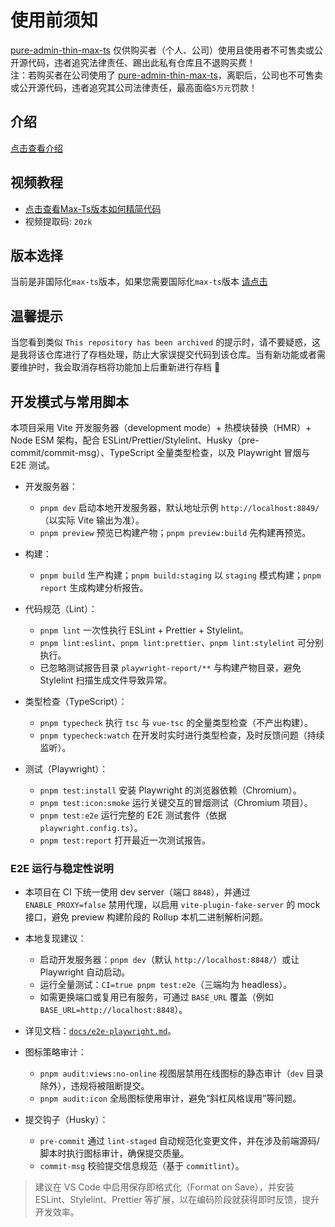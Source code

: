 # 使用前须知

[pure-admin-thin-max-ts](https://github.com/xiaoxian521/pure-admin-thin-max-ts) 仅供购买者（个人、公司）使用且使用者不可售卖或公开源代码，违者追究法律责任、踢出此私有仓库且不退购买费！  
注：若购买者在公司使用了 [pure-admin-thin-max-ts](https://github.com/xiaoxian521/pure-admin-thin-max-ts)，离职后，公司也不可售卖或公开源代码，违者追究其公司法律责任，最高面临`5万元`罚款！

## 介绍

[点击查看介绍](https://pure-admin.cn/pages/service/#max-ts-版本)

## 视频教程

- [点击查看Max-Ts版本如何精简代码](https://www.alipan.com/s/Knab1ih5vUV)
- 视频提取码: `20zk`

## 版本选择

当前是非国际化`max-ts`版本，如果您需要国际化`max-ts`版本 [请点击](https://github.com/xiaoxian521/pure-admin-thin-max-ts/tree/i18n)

## 温馨提示

当您看到类似 `This repository has been archived` 的提示时，请不要疑惑，这是我将该仓库进行了存档处理，防止大家误提交代码到该仓库。当有新功能或者需要维护时，我会取消存档将功能加上后重新进行存档 🙏

## 开发模式与常用脚本

本项目采用 Vite 开发服务器（development mode）+ 热模块替换（HMR）+ Node ESM 架构，配合 ESLint/Prettier/Stylelint、Husky（pre-commit/commit-msg）、TypeScript 全量类型检查，以及 Playwright 冒烟与 E2E 测试。

- 开发服务器：
  - `pnpm dev` 启动本地开发服务器，默认地址示例 `http://localhost:8849/`（以实际 Vite 输出为准）。
  - `pnpm preview` 预览已构建产物；`pnpm preview:build` 先构建再预览。

- 构建：
  - `pnpm build` 生产构建；`pnpm build:staging` 以 `staging` 模式构建；`pnpm report` 生成构建分析报告。

- 代码规范（Lint）：
  - `pnpm lint` 一次性执行 ESLint + Prettier + Stylelint。
  - `pnpm lint:eslint`、`pnpm lint:prettier`、`pnpm lint:stylelint` 可分别执行。
  - 已忽略测试报告目录 `playwright-report/**` 与构建产物目录，避免 Stylelint 扫描生成文件导致异常。

- 类型检查（TypeScript）：
  - `pnpm typecheck` 执行 `tsc` 与 `vue-tsc` 的全量类型检查（不产出构建）。
  - `pnpm typecheck:watch` 在开发时实时进行类型检查，及时反馈问题（持续监听）。

- 测试（Playwright）：
  - `pnpm test:install` 安装 Playwright 的浏览器依赖（Chromium）。
  - `pnpm test:icon:smoke` 运行关键交互的冒烟测试（Chromium 项目）。
  - `pnpm test:e2e` 运行完整的 E2E 测试套件（依据 `playwright.config.ts`）。
  - `pnpm test:report` 打开最近一次测试报告。

### E2E 运行与稳定性说明

- 本项目在 CI 下统一使用 dev server（端口 `8848`），并通过 `ENABLE_PROXY=false` 禁用代理，以启用 `vite-plugin-fake-server` 的 mock 接口，避免 preview 构建阶段的 Rollup 本机二进制解析问题。
- 本地复现建议：
  - 启动开发服务器：`pnpm dev`（默认 `http://localhost:8848/`）或让 Playwright 自动启动。
  - 运行全量测试：`CI=true pnpm test:e2e`（三端均为 headless）。
  - 如需更换端口或复用已有服务，可通过 `BASE_URL` 覆盖（例如 `BASE_URL=http://localhost:8848`）。
- 详见文档：[`docs/e2e-playwright.md`](./docs/e2e-playwright.md)。

- 图标策略审计：
  - `pnpm audit:views:no-online` 视图层禁用在线图标的静态审计（`dev` 目录除外），违规将被阻断提交。
  - `pnpm audit:icon` 全局图标使用审计，避免“斜杠风格误用”等问题。

- 提交钩子（Husky）：
  - `pre-commit` 通过 `lint-staged` 自动规范化变更文件，并在涉及前端源码/脚本时执行图标审计，确保提交质量。
  - `commit-msg` 校验提交信息规范（基于 `commitlint`）。

> 建议在 VS Code 中启用保存即格式化（Format on Save），并安装 ESLint、Stylelint、Prettier 等扩展，以在编码阶段就获得即时反馈，提升开发效率。
